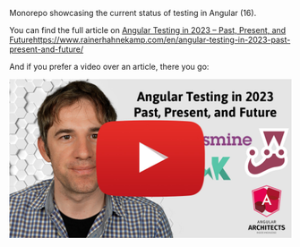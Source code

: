
Monorepo showcasing the current status of testing in Angular (16).

You can find the full article on [Angular Testing in 2023 – Past, Present, and Future](https://www.rainerhahnekamp.com/en/angular-testing-in-2023-past-present-and-future/)https://www.rainerhahnekamp.com/en/angular-testing-in-2023-past-present-and-future/

And if you prefer a video over an article, there you go:

<a href="https://youtu.be/4z5IhNdonv8" target="_blank"><img src="Cover%20Testing%20YouTube.jpg"></a>
